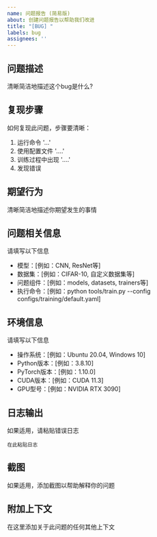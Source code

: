 ```yaml
---
name: 问题报告 (简易版)
about: 创建问题报告以帮助我们改进
title: "[BUG] "
labels: bug
assignees: ''
---
```


## 问题描述
清晰简洁地描述这个bug是什么?

## 复现步骤
如何复现此问题，步骤要清晰：
1. 运行命令 '...'
2. 使用配置文件 '....'
3. 训练过程中出现 '....'
4. 发现错误

## 期望行为
清晰简洁地描述你期望发生的事情

## 问题相关信息
请填写以下信息
- 模型：[例如：CNN, ResNet等]
- 数据集：[例如：CIFAR-10, 自定义数据集等]
- 问题组件：[例如：models, datasets, trainers等]
- 执行命令：[例如：python tools/train.py --config configs/training/default.yaml]

## 环境信息
请填写以下信息
- 操作系统：[例如：Ubuntu 20.04, Windows 10]
- Python版本：[例如：3.8.10]
- PyTorch版本：[例如：1.10.0]
- CUDA版本：[例如：CUDA 11.3]
- GPU型号：[例如：NVIDIA RTX 3090]

## 日志输出
如果适用，请粘贴错误日志
```
在此粘贴日志
```

## 截图
如果适用，添加截图以帮助解释你的问题

## 附加上下文
在这里添加关于此问题的任何其他上下文